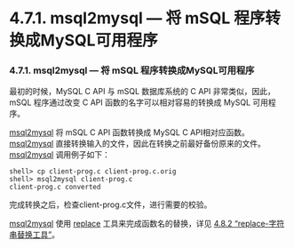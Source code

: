 # 4.7.1. msql2mysql — 将 mSQL 程序转换成MySQL可用程序

### 4.7.1. msql2mysql — 将 mSQL 程序转换成MySQL可用程序


最初的时候，MySQL C API 与 mSQL 数据库系统的 C API 非常类似，因此，mSQL 程序通过改变 C API 函数的名字可以相对容易的转换成 MySQL 可用程序。

[msql2mysql](#) 将 mSQL C API 函数转换成 MySQL C API相对应函数。[msql2mysql](#) 直接转换输入的文件，因此在转换之前最好备份原来的文件。[msql2mysql](#) 调用例子如下：

```shell
shell> cp client-prog.c client-prog.c.orig
shell> msql2mysql client-prog.c
client-prog.c converted
```

完成转换之后，检查client-prog.c文件，进行需要的校验。


[msql2mysql](#) 使用 [replace][04.08.02] 工具来完成函数名的替换，详见 [4.8.2 “replace-字符串替换工具”][04.08.02]。




[04.08.02]:./04.08.02_replace_A_String-Replacement_Utility.md


